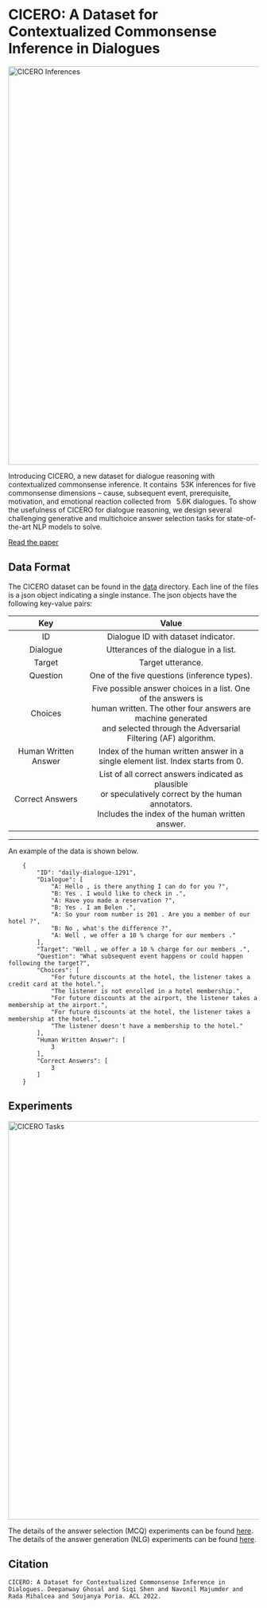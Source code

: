 # CICERO: A Dataset for Contextualized Commonsense Inference in Dialogues

<img src="https://declare-lab.net/assets/images/resources/cicero.png" alt="CICERO Inferences" width="800"/>

Introducing CICERO, a new dataset for dialogue reasoning with contextualized commonsense inference. It contains 53K inferences for five commonsense dimensions – cause, subsequent event, prerequisite, motivation, and emotional reaction collected from  5.6K dialogues. To show the usefulness of CICERO for dialogue reasoning, we design several challenging generative and multichoice answer selection tasks for state-of-the-art NLP models to solve.

[Read the paper](https://arxiv.org/pdf/2203.13926.pdf)

## Data Format

The CICERO dataset can be found in the [data](https://github.com/declare-lab/CICERO/tree/main/data) directory. Each line of the files is a json object indicating a single instance. The json objects have the following key-value pairs:

| Key 	    | Value 	|
|:----------:| :-----:|
| ID 	    | Dialogue ID with dataset indicator. 	|
| Dialogue 	| Utterances of the dialogue in a list.	|
| Target 	| Target utterance. 	|
| Question 	| One of the five questions (inference types). 	|
| Choices   | Five possible answer choices in a list. One of the answers is<br>human written. The other four answers are machine generated<br>and selected through the Adversarial Filtering (AF) algorithm. |
| Human Written Answer | Index of the human written answer in a<br>single element list. Index starts from 0. |
| Correct Answers | List of all correct answers indicated as plausible<br>or speculatively correct by the human annotators.<br>Includes the index of the human written answer. |
---------------------------------------------------------------------------

An example of the data is shown below.

```
    {
        "ID": "daily-dialogue-1291",
        "Dialogue": [
            "A: Hello , is there anything I can do for you ?",
            "B: Yes . I would like to check in .",
            "A: Have you made a reservation ?",
            "B: Yes . I am Belen .",
            "A: So your room number is 201 . Are you a member of our hotel ?",
            "B: No , what's the difference ?",
            "A: Well , we offer a 10 % charge for our members ."
        ],
        "Target": "Well , we offer a 10 % charge for our members .",
        "Question": "What subsequent event happens or could happen following the target?",
        "Choices": [
            "For future discounts at the hotel, the listener takes a credit card at the hotel.",
            "The listener is not enrolled in a hotel membership.",
            "For future discounts at the airport, the listener takes a membership at the airport.",
            "For future discounts at the hotel, the listener takes a membership at the hotel.",
            "The listener doesn't have a membership to the hotel."
        ],
        "Human Written Answer": [
            3
        ],
        "Correct Answers": [
            3
        ]
    }
 ```

## Experiments

<img src="https://declare-lab.net/assets/images/resources/MCQ-cider2-new5.png" alt="CICERO Tasks" width="800"/>

The details of the answer selection (MCQ) experiments can be found [here](https://github.com/declare-lab/CICERO/tree/main/experiments/mcq).
The details of the answer generation (NLG) experiments can be found [here](https://github.com/declare-lab/CICERO/tree/main/experiments/nlg).

## Citation

```
CICERO: A Dataset for Contextualized Commonsense Inference in Dialogues. Deepanway Ghosal and Siqi Shen and Navonil Majumder and Rada Mihalcea and Soujanya Poria. ACL 2022.
```
